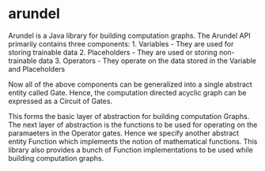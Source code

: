 # arundel

Arundel is a Java library for building computation graphs.
The Arundel API primarily contains three components:
    1. Variables - They are used for storing trainable data
    2. Placeholders - They are used or storing non-trainable data
    3. Operators - They operate on the data stored in the Variable and Placeholders

Now all of the above components can be generalized into a single abstract entity called Gate.
Hence, the computation directed acyclic graph can be expressed as a Circuit of Gates.

This forms the basic layer of abstraction for building computation Graphs.
The next layer of abstraction is the functions to be used for operating on the paramaeters
in the Operator gates. Hence we specify another abstract entity Function which implements the
notion of mathematical functions. This library also provides a bunch of Function implementations
to be used while building computation graphs.
